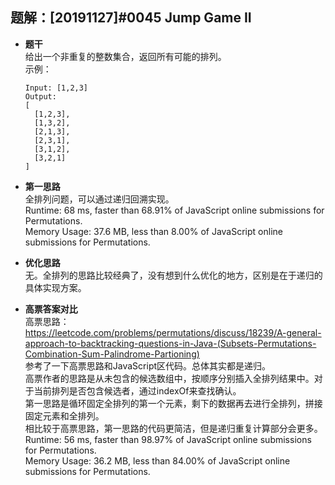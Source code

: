 ## 题解：[20191127]#0045 Jump Game II
- **题干**   
给出一个非重复的整数集合，返回所有可能的排列。    
示例：   
  ```
  Input: [1,2,3]
  Output:
  [
    [1,2,3],
    [1,3,2],
    [2,1,3],
    [2,3,1],
    [3,1,2],
    [3,2,1]
  ]
  ```

- **第一思路**   
全排列问题，可以通过递归回溯实现。   
Runtime: 68 ms, faster than 68.91% of JavaScript online submissions for Permutations.   
Memory Usage: 37.6 MB, less than 8.00% of JavaScript online submissions for Permutations.   

- **优化思路**   
无。全排列的思路比较经典了，没有想到什么优化的地方，区别是在于递归的具体实现方案。            

- **高票答案对比**   
高票思路：https://leetcode.com/problems/permutations/discuss/18239/A-general-approach-to-backtracking-questions-in-Java-(Subsets-Permutations-Combination-Sum-Palindrome-Partioning)              
参考了一下高票思路和JavaScript区代码。总体其实都是递归。   
高票作者的思路是从未包含的候选数组中，按顺序分别插入全排列结果中。对于当前排列是否包含候选者，通过indexOf来查找确认。    
第一思路是循环固定全排列的第一个元素，剩下的数据再去进行全排列，拼接固定元素和全排列。   
相比较于高票思路，第一思路的代码更简洁，但是递归重复计算部分会更多。    
Runtime: 56 ms, faster than 98.97% of JavaScript online submissions for Permutations.   
Memory Usage: 36.2 MB, less than 84.00% of JavaScript online submissions for Permutations.   
